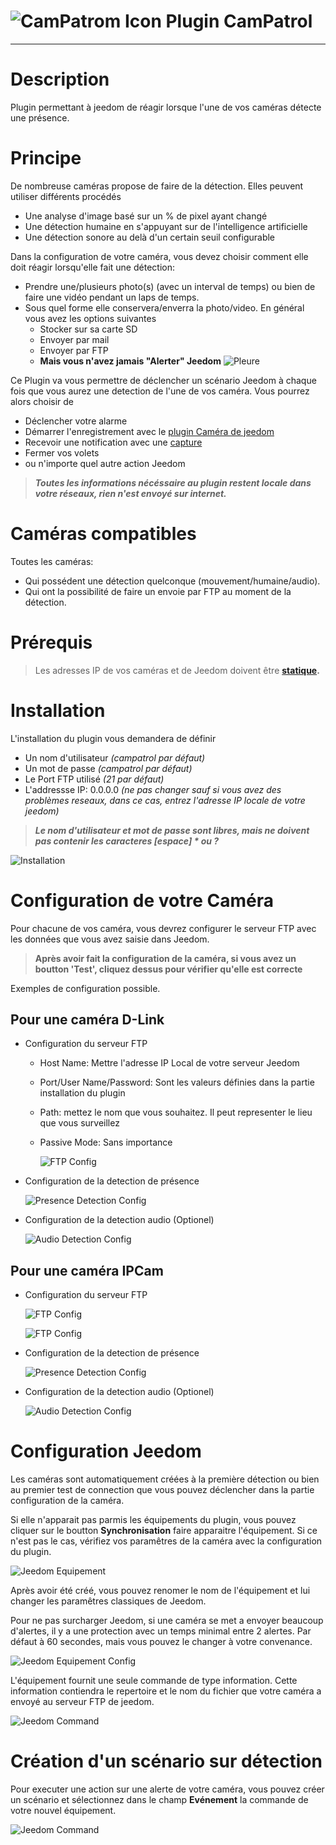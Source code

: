 ![CamPatrom Icon](../images/camPatrol_icon-50.png) Plugin CamPatrol
==
---

Description
==

Plugin permettant à jeedom de réagir lorsque l'une de vos caméras détecte une présence.


Principe
==

De nombreuse caméras propose de faire de la détection. Elles peuvent utiliser différents procédés
* Une analyse d'image basé sur un % de pixel ayant changé
* Une détection humaine en s'appuyant sur de l'intelligence artificielle
* Une détection sonore au delà d'un certain seuil configurable

Dans la configuration de votre caméra, vous devez choisir comment elle doit réagir lorsqu'elle fait une détection:
- Prendre une/plusieurs photo(s) (avec un interval de temps) ou bien de faire une vidéo pendant un laps de temps.
- Sous quel forme elle conservera/enverra la photo/video. En général vous avez les options suivantes
  - Stocker sur sa carte SD
  - Envoyer par mail
  - Envoyer par FTP
  - **Mais vous n'avez jamais "Alerter" Jeedom** ![Pleure](../images/cry-16.png)

Ce Plugin va vous permettre de déclencher un scénario Jeedom à chaque fois que vous aurez une detection de l'une de vos caméra.
Vous pourrez alors choisir de
- Déclencher votre alarme
- Démarrer l'enregistrement avec le [plugin Caméra de jeedom](https://doc.jeedom.com/fr_FR/plugins/security/camera)
- Recevoir une notification avec une [capture](https://doc.jeedom.com/fr_FR/plugins/security/camera/?theme=dark#Enregistrement%20et%20envoi%20de%20capture)
- Fermer vos volets
- ou n'importe quel autre action Jeedom

> ___Toutes les informations nécéssaire au plugin restent locale dans votre réseaux, rien n'est envoyé sur internet.___


Caméras compatibles
==

Toutes les caméras:
- Qui possédent une détection quelconque (mouvement/humaine/audio).
- Qui ont la possibilité de faire un envoie par FTP au moment de la détection.


Prérequis
==

>  Les adresses IP de vos caméras et de Jeedom doivent être **[statique](https://le-routeur-wifi.com/adresse-ip-statique-routeur/).**


Installation
==

L'installation du plugin vous demandera de définir
 * Un nom d'utilisateur _(campatrol par défaut)_
 * Un mot de passe _(campatrol par défaut)_
 * Le Port FTP utilisé _(21 par défaut)_
 * L'addressse IP: 0.0.0.0 _(ne pas changer sauf si vous avez des problèmes reseaux, dans ce cas, entrez l'adresse IP locale de votre jeedom)_

> ___Le nom d'utilisateur et mot de passe sont libres, mais ne doivent pas contenir les caracteres [espace] * ou ?___

![Installation](../images/fr_install.png)


Configuration de votre Caméra
==

Pour chacune de vos caméra, vous devrez configurer le serveur FTP avec les données que vous avez saisie dans Jeedom.

> **Après avoir fait la configuration de la caméra, si vous avez un boutton 'Test', cliquez dessus pour vérifier qu'elle est correcte**

Exemples de configuration possible.

Pour une caméra D-Link
--
- Configuration du serveur FTP
  - Host Name: Mettre l'adresse IP Local de votre serveur Jeedom
  - Port/User Name/Password: Sont les valeurs définies dans la partie installation du plugin
  - Path: mettez le nom que vous souhaitez. Il peut representer le lieu que vous surveillez
  - Passive Mode: Sans importance
   
    ![FTP Config](../images/DLinkFTPConfig.png)
- Configuration de la detection de présence

  ![Presence Detection Config](../images/DLinkMotionDetectionConfig.png)
- Configuration de la detection audio (Optionel)
  
  ![Audio Detection Config](../images/DLinkSoundDetectionConfig.png)

Pour une caméra IPCam
--
- Configuration du serveur FTP

  ![FTP Config](../images/fr_IPCamFTPEnable.png)
  
  ![FTP Config](../images/fr_IPCamFTPSettings.png)
- Configuration de la detection de présence
  
  ![Presence Detection Config](../images/fr_IPCamMotionDetection.png)
- Configuration de la detection audio (Optionel)
  
  ![Audio Detection Config](../images/fr_IPCamSoundDetection.png)


Configuration Jeedom
==

Les caméras sont automatiquement créées à la première détection ou bien au premier test de connection que vous pouvez déclencher dans la partie configuration de la caméra.

Si elle n'apparait pas parmis les équipements du plugin, vous pouvez cliquer sur le boutton **Synchronisation** faire apparaitre l'équipement. Si ce n'est pas le cas, vérifiez vos paramêtres de la caméra avec la configuration du plugin.

![Jeedom Equipement](../images/fr_JeedomEquipment.png)

Après avoir été créé, vous pouvez renomer le nom de l'équipement et lui changer les paramêtres classiques de Jeedom.

Pour ne pas surcharger Jeedom, si une caméra se met a envoyer beaucoup d'alertes, il y a une protection avec un temps minimal entre 2 alertes. Par défaut à 60 secondes, mais vous pouvez le changer à votre convenance.

![Jeedom Equipement Config](../images/fr_JeedomEquipmentConfig.png)

L'équipement fournit une seule commande de type information. Cette information contiendra le repertoire et le nom du fichier que votre caméra a envoyé au serveur FTP de jeedom.

![Jeedom Command](../images/fr_JeedomEquipmentCmd.png)


Création d'un scénario sur détection
==

Pour executer une action sur une alerte de votre caméra, vous pouvez créer un scénario et sélectionnez dans le champ **Evénement** la commande de votre nouvel équipement.

![Jeedom Command](../images/fr_ScenarioJeedom.png)

